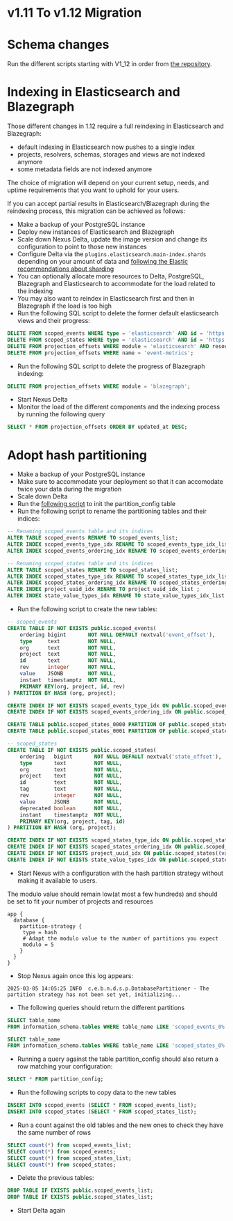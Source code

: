 # v1.11 To v1.12 Migration

# Schema changes
Run the different scripts starting with V1_12 in order from [the repository](https://github.com/senscience/nexus-delta/tree/$git.branch$/delta/sourcing-psql/src/main/resources/scripts/postgres/init/common).

# Indexing in Elasticsearch and Blazegraph

Those different changes in 1.12 require a full reindexing in Elasticsearch and Blazegraph:

* default indexing in Elasticsearch now pushes to a single index
* projects, resolvers, schemas, storages and views are not indexed anymore
* some metadata fields are not indexed anymore

The choice of migration will depend on your current setup, needs, and uptime requirements that you want to uphold for
your users.

If you can accept partial results in Elasticsearch/Blazegraph during the reindexing process, this migration can be achieved as follows:

* Make a backup of your PostgreSQL instance
* Deploy new instances of Elasticsearch and Blazegraph
* Scale down Nexus Delta, update the image version and change its configuration to point to those new instances
* Configure Delta via the `plugins.elasticsearch.main-index.shards` depending on your amount of data 
and [following the Elastic recommendations about sharding](https://www.elastic.co/docs/deploy-manage/production-guidance/optimize-performance/size-shards)
* You can optionally allocate more resources to Delta, PostgreSQL, Blazegraph and Elasticsearch to accommodate for the load related to the indexing
* You may also want to reindex in Elasticsearch first and then in Blazegraph if the load is too high
* Run the following SQL script to delete the former default elasticsearch views and their progress:

```sql
DELETE FROM scoped_events WHERE type = 'elasticsearch' AND id = 'https://bluebrain.github.io/nexus/vocabulary/defaultElasticSearchIndex';
DELETE FROM scoped_states WHERE type = 'elasticsearch' AND id = 'https://bluebrain.github.io/nexus/vocabulary/defaultElasticSearchIndex';
DELETE FROM projection_offsets WHERE module = 'elasticsearch' AND resource_id = 'https://bluebrain.github.io/nexus/vocabulary/defaultElasticSearchIndex';
DELETE FROM projection_offsets WHERE name = 'event-metrics';
```
* Run the following SQL script to delete the progress of Blazegraph indexing:

```sql
DELETE FROM projection_offsets WHERE module = 'blazegraph';
```
* Start Nexus Delta 
* Monitor the load of the different components and the indexing process by running the following query

```sql
SELECT * FROM projection_offsets ORDER BY updated_at DESC;
```

# Adopt hash partitioning

* Make a backup of your PostgreSQL instance
* Make sure to accommodate your deployment so that it can accomodate twice your data during the migration
* Scale down Delta
* Run the [following script](https://github.com/senscience/nexus-delta/blob/$git.branch$/delta/sourcing-psql/src/main/resources/scripts/postgres/init/common/V1_12_M02_001__partition_config.ddl) to init the partition_config table
* Run the following script to rename the partitioning tables and their indices:

```sql
-- Renaming scoped_events table and its indices
ALTER TABLE scoped_events RENAME TO scoped_events_list;
ALTER INDEX scoped_events_type_idx RENAME TO scoped_events_type_idx_list ;
ALTER INDEX scoped_events_ordering_idx RENAME TO scoped_events_ordering_idx_list ;

-- Renaming scoped_states table and its indices
ALTER TABLE scoped_states RENAME TO scoped_states_list;
ALTER INDEX scoped_states_type_idx RENAME TO scoped_states_type_idx_list ;
ALTER INDEX scoped_states_ordering_idx RENAME TO scoped_states_ordering_idx_list ;
ALTER INDEX project_uuid_idx RENAME TO project_uuid_idx_list ;
ALTER INDEX state_value_types_idx RENAME TO state_value_types_idx_list ;
```
* Run the following script to create the new tables:

```sql
-- scoped_events
CREATE TABLE IF NOT EXISTS public.scoped_events(
    ordering bigint       NOT NULL DEFAULT nextval('event_offset'),
    type     text         NOT NULL,
    org      text         NOT NULL,
    project  text         NOT NULL,
    id       text         NOT NULL,
    rev      integer      NOT NULL,
    value    JSONB        NOT NULL,
    instant  timestamptz  NOT NULL,
    PRIMARY KEY(org, project, id, rev)
) PARTITION BY HASH (org, project);

CREATE INDEX IF NOT EXISTS scoped_events_type_idx ON public.scoped_events(type);
CREATE INDEX IF NOT EXISTS scoped_events_ordering_idx ON public.scoped_events (ordering);

CREATE TABLE public.scoped_states_0000 PARTITION OF public.scoped_states FOR VALUES WITH (MODULUS 2, REMAINDER 0);
CREATE TABLE public.scoped_states_0001 PARTITION OF public.scoped_states FOR VALUES WITH (MODULUS 2, REMAINDER 1);

-- scoped_states
CREATE TABLE IF NOT EXISTS public.scoped_states(
    ordering   bigint       NOT NULL DEFAULT nextval('state_offset'),
    type       text         NOT NULL,
    org        text         NOT NULL,
    project    text         NOT NULL,
    id         text         NOT NULL,
    tag        text         NOT NULL,
    rev        integer      NOT NULL,
    value      JSONB        NOT NULL,
    deprecated boolean      NOT NULL,
    instant    timestamptz  NOT NULL,
    PRIMARY KEY(org, project, tag, id)
) PARTITION BY HASH (org, project);

CREATE INDEX IF NOT EXISTS scoped_states_type_idx ON public.scoped_states(type);
CREATE INDEX IF NOT EXISTS scoped_states_ordering_idx ON public.scoped_states (ordering);
CREATE INDEX IF NOT EXISTS project_uuid_idx ON public.scoped_states((value->>'uuid')) WHERE type = 'project';
CREATE INDEX IF NOT EXISTS state_value_types_idx ON public.scoped_states USING GIN ((value->'types'));
```
* Start Nexus with a configuration with the hash partition strategy without making it available to users.

The modulo value should remain low(at most a few hundreds) and should be set to fit your number of projects and resources

```hocon
app {
  database {
    partition-strategy {
     type = hash
     # Adapt the modulo value to the number of partitions you expect
     modulo = 5
    }
  }
}  
```
* Stop Nexus again once this log appears:

```
2025-03-05 14:05:25 INFO  c.e.b.n.d.s.p.DatabasePartitioner - The partition strategy has not been set yet, initializing...
```
* The following queries should return the different partitions

```sql
SELECT table_name 
FROM information_schema.tables WHERE table_name LIKE 'scoped_events_0%';
```

```sql
SELECT table_name 
FROM information_schema.tables WHERE table_name LIKE 'scoped_states_0%';
```
* Running a query against the table partition_config should also return a row matching your configuration:

```sql
SELECT * FROM partition_config;
```
* Run the following scripts to copy data to the new tables

```sql
INSERT INTO scoped_events (SELECT * FROM scoped_events_list);
INSERT INTO scoped_states (SELECT * FROM scoped_states_list);
```
* Run a count against the old tables and the new ones to check they have the same number of rows

```sql
SELECT count(*) from scoped_events_list;
SELECT count(*) from scoped_events;
SELECT count(*) from scoped_states_list;
SELECT count(*) from scoped_states;
```
* Delete the previous tables:

```sql
DROP TABLE IF EXISTS public.scoped_events_list;
DROP TABLE IF EXISTS public.scoped_states_list;
```
* Start Delta again